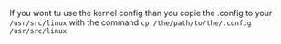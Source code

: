 If you wont tu use the kernel config than you copie the .config to your ```/usr/src/linux``` 
with the command ```cp /the/path/to/the/.config /usr/src/linux``` 
